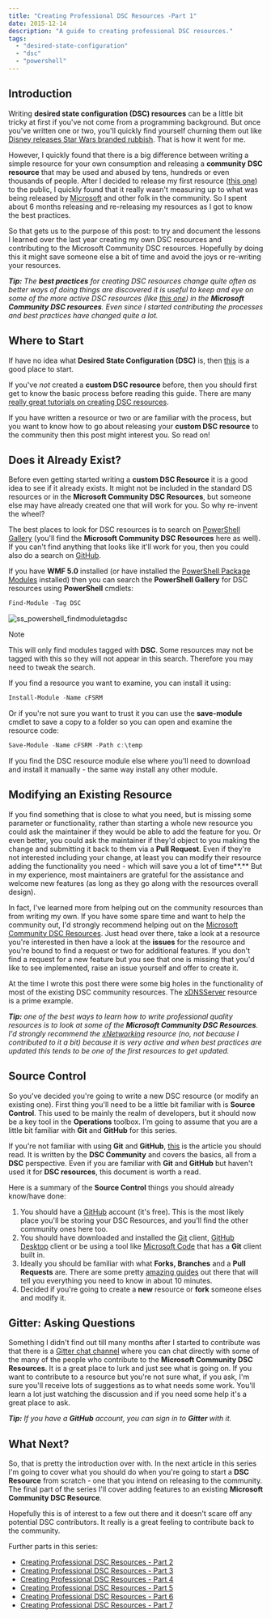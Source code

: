 ```yaml
---
title: "Creating Professional DSC Resources -Part 1"
date: 2015-12-14
description: "A guide to creating professional DSC resources."
tags:
  - "desired-state-configuration"
  - "dsc"
  - "powershell"
---
```


## Introduction

Writing **desired state configuration (DSC) resources** can be a little bit tricky at first if you've not come from a programming background. But once you've written one or two, you'll quickly find yourself churning them out like [Disney releases Star Wars branded rubbish](http://imgur.com/vtX5yJh). That is how it went for me.

However, I quickly found that there is a big difference between writing a simple resource for your own consumption and releasing a **community** **DSC resource** that may be used and abused by tens, hundreds or even thousands of people. After I decided to release my first resource ([this one](https://github.com/PlagueHO/cWSMan)) to the public, I quickly found that it really wasn't measuring up to what was being released by [Microsoft](https://github.com/PowerShell) and other folk in the community. So I spent about 6 months releasing and re-releasing my resources as I got to know the best practices.

So that gets us to the purpose of this post: to try and document the lessons I learned over the last year creating my own DSC resources and contributing to the Microsoft Community DSC resources. Hopefully by doing this it might save someone else a bit of time and avoid the joys or re-writing your resources.

_**Tip:** The **best practices** for creating DSC resources change quite often as better ways of doing things are discovered it is useful to keep and eye on some of the more active DSC resources (like [this one](https://github.com/PowerShell/xNetworking)) in the **Microsoft Community DSC resources**. Even since I started contributing the processes and best practices have changed quite a lot._

## Where to Start

If have no idea what **Desired State Configuration (DSC)** is, then [this](http://blogs.technet.com/b/privatecloud/archive/2013/08/30/introducing-powershell-desired-state-configuration-dsc.aspx) is a good place to start.

If you've _not_ created a **custom DSC resource** before, then you should first get to know the basic process before reading this guide. There are many [really great tutorials on creating DSC resources](http://powershell.org/wp/2014/03/13/building-desired-state-configuration-custom-resources/).

If you have written a resource or two or are familiar with the process, but you want to know how to go about releasing your **custom DSC resource** to the community then this post might interest you. So read on!

## Does it Already Exist?

Before even getting started writing a **custom DSC Resource** it is a good idea to see if it already exists. It might not be included in the standard DS resources or in the **Microsoft Community DSC Resources**, but someone else may have already created one that will work for you. So why re-invent the wheel?

The best places to look for DSC resources is to search on [PowerShell Gallery](https://www.powershellgallery.com/PSModule?q=DSC) (you'll find the **Microsoft Community DSC Resources** here as well). If you can't find anything that looks like it'll work for you, then you could also do a search on [GitHub](https://github.com/search?utf8=%E2%9C%93&q=DSC+language%3APowerShell+language%3APowerShell&type=Repositories&ref=advsearch&l=PowerShell&l=PowerShell).

If you have **WMF 5.0** installed (or have installed the [PowerShell Package Modules](https://www.microsoft.com/en-us/download/details.aspx?id=49186) installed) then you can search the **PowerShell Gallery** for DSC resources using **PowerShell** cmdlets:

```powershell
Find-Module -Tag DSC
```

![ss_powershell_findmoduletagdsc](/assets/images/screenshots/ss_powershell_findmoduletagdsc.png)

> [!NOTE]
> This will only find modules tagged with **DSC**. Some resources may not be tagged with this so they will not appear in this search. Therefore you may need to tweak the search.

If you find a resource you want to examine, you can install it using:

```powershell
Install-Module -Name cFSRM
```

Or if you're not sure you want to trust it you can use the **save-module** cmdlet to save a copy to a folder so you can open and examine the resource code:

```powershell
Save-Module -Name cFSRM -Path c:\temp
```

If you find the DSC resource module else where you'll need to download and install it manually - the same way install any other module.

## Modifying an Existing Resource

If you find something that is close to what you need, but is missing some parameter or functionality, rather than starting a whole new resource you could ask the maintainer if they would be able to add the feature for you. Or even better, you could ask the maintainer if they'd object to you making the change and submitting it back to them via a **Pull Request**. Even if they're not interested including your change, at least you can modify their resource adding the functionality you need - which will save you a lot of time**.** But in my experience, most maintainers are grateful for the assistance and welcome new features (as long as they go along with the resources overall design).

In fact, I've learned more from helping out on the community resources than from writing my own. If you have some spare time and want to help the community out, I'd strongly recommend helping out on the [Microsoft Community DSC Resources](https://github.com/PowerShell). Just head over there, take a look at a resource you're interested in then have a look at the **issues** for the resource and you're bound to find a request or two for additional features. If you don't find a request for a new feature but you see that one is missing that you'd like to see implemented, raise an issue yourself and offer to create it.

At the time I wrote this post there were some big holes in the functionality of most of the existing DSC community resources. The [xDNSServer](https://github.com/PowerShell/xDnsServer) resource is a prime example.

_**Tip:** one of the best ways to learn how to write professional quality resources is to look at some of the **Microsoft Community DSC Resources**. I'd strongly recommend the [xNetworking](https://github.com/PowerShell/xNetworking) resource (no, not because I contributed to it a bit) because it is very active and when best practices are updated this tends to be one of the first resources to get updated._

## Source Control

So you've decided you're going to write a new DSC resource (or modify an existing one). First thing you'll need to be a little bit familiar with is **Source Control**. This used to be mainly the realm of developers, but it should now be a key tool in the **Operations** toolbox. I'm going to assume that you are a little bit familiar with **Git** and **GitHub** for this series.

If you're not familiar with using **Git** and **GitHub**, [this](https://github.com/PowerShell/DscResources/blob/master/GettingStartedWithGitHub.md) is the article you should read. It is written by the **DSC Community** and covers the basics, all from a **DSC** perspective. Even if you are familiar with **Git** and **GitHub** but haven't used it for **DSC resources**, this document is worth a read.

Here is a summary of the **Source Control** things you should already know/have done:

1. You should have a [GitHub](https://github.com/) account (it's free). This is the most likely place you'll be storing your DSC Resources, and you'll find the other community ones here too.
1. You should have downloaded and installed the [Git](https://git-scm.com/downloads) client, [GitHub Desktop](https://desktop.github.com/) client or be using a tool like [Microsoft Code](https://code.visualstudio.com/Download) that has a **Git** client built in.
1. Ideally you should be familiar with what **Forks, Branches** and a **Pull Requests** are. There are some pretty [amazing guides](http://rogerdudler.github.io/git-guide/) out there that will tell you everything you need to know in about 10 minutes.
1. Decided if you're going to create a **new** resource or **fork** someone elses and modify it.

## Gitter: Asking Questions

Something I didn't find out till many months after I started to contribute was that there is a [Gitter chat channel](https://gitter.im/PowerShell/DscResources) where you can chat directly with some of the many of the people who contribute to the **Microsoft Community DSC Resources**. It is a great place to lurk and just see what is going on. If you want to contribute to a resource but you're not sure what, if you ask, I'm sure you'll receive lots of suggestions as to what needs some work. You'll learn a lot just watching the discussion and if you need some help it's a great place to ask.

_**Tip:** If you have a **GitHub** account, you can sign in to **Gitter** with it._

## What Next?

So, that is pretty the introduction over with. In the next article in this series I'm going to cover what you should do when you're going to start a **DSC Resource** from scratch - one that you intend on releasing to the community. The final part of the series I'll cover adding features to an existing **Microsoft Community DSC Resource**.

Hopefully this is of interest to a few out there and it doesn't scare off any potential DSC contributors. It really is a great feeling to contribute back to the community.

Further parts in this series:

- [Creating Professional DSC Resources - Part 2](/blog/creating-professional-dsc-resources-part-2/)
- [Creating Professional DSC Resources - Part 3](/blog/creating-professional-dsc-resources-part-3/)
- [Creating Professional DSC Resources - Part 4](/blog/creating-professional-dsc-resources-part-4/)
- [Creating Professional DSC Resources - Part 5](/blog/creating-professional-dsc-resources-part-5/)
- [Creating Professional DSC Resources - Part 6](/blog/creating-professional-dsc-resources-part-6/)
- [Creating Professional DSC Resources - Part 7](/blog/creating-professional-dsc-resources-part-7/)
